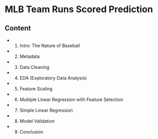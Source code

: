 # MLB Team Runs Scored Prediction

## Content
- 1. Intro: The Nature of Baseball
- 2. Metadata
- 3. Data Cleaning
- 4. EDA (Exploratory Data Analysis)
- 5. Feature Scaling
- 6. Multiple Linear Regression with Feature Selection
- 7. Simple Linear Regression
- 8. Model Validation
- 9. Conclusion
